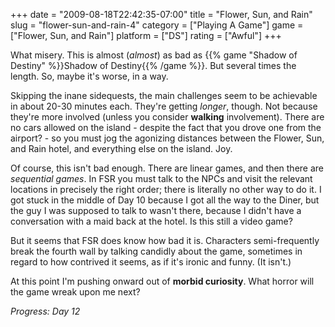 +++
date = "2009-08-18T22:42:35-07:00"
title = "Flower, Sun, and Rain"
slug = "flower-sun-and-rain-4"
category = ["Playing A Game"]
game = ["Flower, Sun, and Rain"]
platform = ["DS"]
rating = ["Awful"]
+++

What misery.  This is almost (<i>almost</i>) as bad as {{% game "Shadow of Destiny" %}}Shadow of Destiny{{% /game %}}.  But several times the length.  So, maybe it's worse, in a way.

Skipping the inane sidequests, the main challenges seem to be achievable in about 20-30 minutes each.  They're getting <i>longer</i>, though.  Not because they're more involved (unless you consider <b>walking</b> involvement).  There are no cars allowed on the island - despite the fact that you drove one from the airport? - so you must jog the agonizing distances between the Flower, Sun, and Rain hotel, and everything else on the island.  Joy.

Of course, this isn't bad enough.  There are linear games, and then there are <i>sequential games</i>.  In FSR you must talk to the NPCs and visit the relevant locations in precisely the right order; there is literally no other way to do it.  I got stuck in the middle of Day 10 because I got all the way to the Diner, but the guy I was supposed to talk to wasn't there, because I didn't have a conversation with a maid back at the hotel.  Is this still a video game?

But it seems that FSR does know how bad it is.  Characters semi-frequently break the fourth wall by talking candidly about the game, sometimes in regard to how contrived it seems, as if it's ironic and funny.  (It isn't.)

At this point I'm pushing onward out of <b>morbid curiosity</b>.  What horror will the game wreak upon me next?

<i>Progress: Day 12</i>